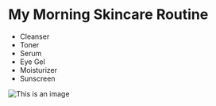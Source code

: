 # **My Morning Skincare Routine**

* Cleanser
* Toner
* Serum
* Eye Gel
* Moisturizer
* Sunscreen

![This is an image](https://www.pinterest.com/pin/823595850586273439/)
